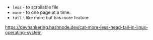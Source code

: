 - `less` - to scrollable file 
- `more` - to one page at a time.
- `tail` - like more but has more feature

https://devhankering.hashnode.dev/cat-more-less-head-tail-in-linux-operating-system

